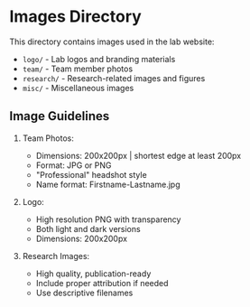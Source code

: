 # Images Directory

This directory contains images used in the lab website:

- `logo/` - Lab logos and branding materials
- `team/` - Team member photos
- `research/` - Research-related images and figures
- `misc/` - Miscellaneous images

## Image Guidelines

1. Team Photos:
   - Dimensions: 200x200px | shortest edge at least 200px
   - Format: JPG or PNG
   - "Professional" headshot style
   - Name format: Firstname-Lastname.jpg

2. Logo:
   - High resolution PNG with transparency
   - Both light and dark versions
   - Dimensions: 200x200px

3. Research Images:
   - High quality, publication-ready
   - Include proper attribution if needed
   - Use descriptive filenames
